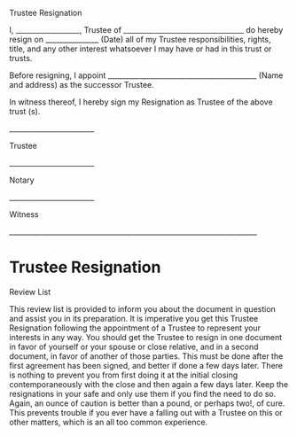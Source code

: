 Trustee Resignation

I, \_\_\_\_\_\_\_\_\_\_\_\_\_\_\_\_\_\_, Trustee of
\_\_\_\_\_\_\_\_\_\_\_\_\_\_\_\_\_\_\_\_\_\_\_\_\_\_\_\_\_\_\_\_\_\_ do
hereby resign on \_\_\_\_\_\_\_\_\_\_\_\_\_\_\_ (Date) all of my Trustee
responsibilities, rights, title, and any other interest whatsoever I may
have or had in this trust or trusts.

Before resigning, I appoint
\_\_\_\_\_\_\_\_\_\_\_\_\_\_\_\_\_\_\_\_\_\_\_\_\_\_\_\_\_\_\_\_\_\_\_\_\_\_\_\_\_\_
(Name and address) as the successor Trustee.

In witness thereof, I hereby sign my Resignation as Trustee of the above
trust (s).

\_\_\_\_\_\_\_\_\_\_\_\_\_\_\_\_\_\_\_\_\_\_\_\_

Trustee

\_\_\_\_\_\_\_\_\_\_\_\_\_\_\_\_\_\_\_\_\_\_\_\_

Notary

\_\_\_\_\_\_\_\_\_\_\_\_\_\_\_\_\_\_\_\_\_\_\_\_

Witness

\_\_\_\_\_\_\_\_\_\_\_\_\_\_\_\_\_\_\_\_\_\_\_\_\_\_\_\_\_\_\_\_\_\_\_\_\_\_\_\_\_\_\_\_\_\_\_\_\_\_\_\_\_\_\_\_\_\_\_\_\_\_\_\_\_\_\_\_\_\_

# Trustee Resignation

Review List

This review list is provided to inform you about the document in
question and assist you in its preparation. It is imperative you get
this Trustee Resignation following the appointment of a Trustee to
represent your interests in any way. You should get the Trustee to
resign in one document in favor of yourself or your spouse or close
relative, and in a second document, in favor of another of those
parties. This must be done after the first agreement has been signed,
and better if done a few days later. There is nothing to prevent you
from first doing it at the initial closing contemporaneously with the
close and then again a few days later. Keep the resignations in your
safe and only use them if you find the need to do so. Again, an ounce of
caution is better than a pound, or perhaps two!, of cure. This prevents
trouble if you ever have a falling out with a Trustee on this or other
matters, which is an all too common experience.
